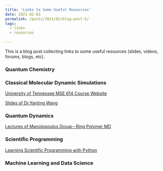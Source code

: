 ```yaml
---
title: 'Links to Some Useful Resources'
date: 2021-02-03
permalink: /posts/2021/02/blog-post-5/
tags:
  - links
  - resources
  
---
```


This is a blog post collecting links to some useful resources (slides, videos, forums, blogs, etc).

### Quantum Chemistry



### Classical Molecular Dynamic Simulations

[University of Tennessee MSE 614 Course Website](http://utkstair.org/clausius/docs/mse614/text/notes.html) 

[Slides of Dr.Yanting Wang](http://ruanwuzhi.itp.ac.cn/77) 

### Quantum Dynamics

[Lectures of Manolopoulos Group--Ring Polymer MD](http://manolopoulos.chem.ox.ac.uk/)



### Scientific Programming

[Learning Scientific Programming with Python](https://scipython.com/book2/)

### Machine Learning and Data Science
